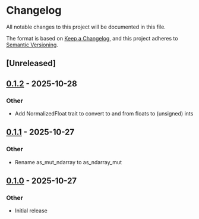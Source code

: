 # Changelog

All notable changes to this project will be documented in this file.

The format is based on [Keep a Changelog](https://keepachangelog.com/en/1.0.0/),
and this project adheres to [Semantic Versioning](https://semver.org/spec/v2.0.0.html).

## [Unreleased]

## [0.1.2](https://codeberg.org/gillesvink/image-ndarray/compare/v0.1.1...v0.1.2) - 2025-10-28

### Other

- Add NormalizedFloat trait to convert to and from floats to (unsigned) ints

## [0.1.1](https://codeberg.org/gillesvink/image-ndarray/compare/v0.1.0...v0.1.1) - 2025-10-27

### Other

- Rename as_mut_ndarray to as_ndarray_mut

## [0.1.0](https://codeberg.org/gillesvink/image-ndarray/releases/tag/v0.1.0) - 2025-10-27

### Other

- Initial release
